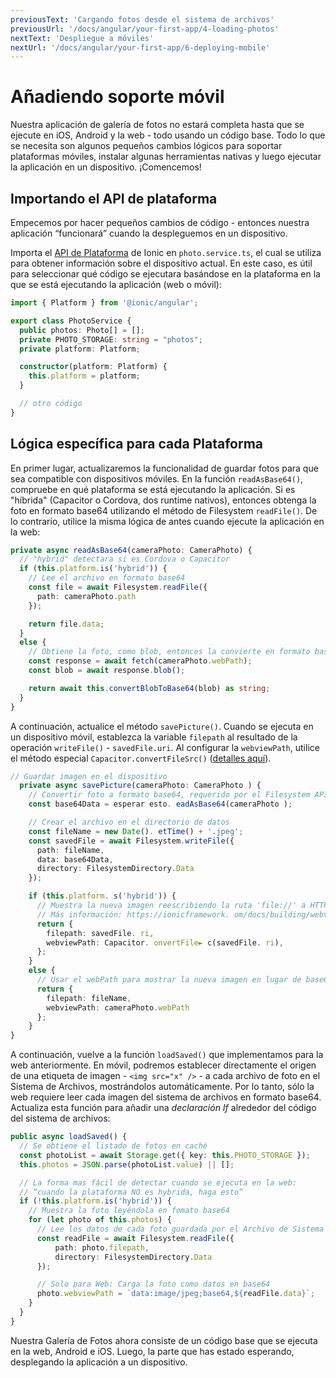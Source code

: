 ```yaml
---
previousText: 'Cargando fotos desde el sistema de archivos'
previousUrl: '/docs/angular/your-first-app/4-loading-photos'
nextText: 'Despliegue a móviles'
nextUrl: '/docs/angular/your-first-app/6-deploying-mobile'
---
```


# Añadiendo soporte móvil

Nuestra aplicación de galería de fotos no estará completa hasta que se ejecute en iOS, Android y la web - todo usando un código base. Todo lo que se necesita son algunos pequeños cambios lógicos para soportar plataformas móviles, instalar algunas herramientas nativas y luego ejecutar la aplicación en un dispositivo. ¡Comencemos!

## Importando el API de plataforma

Empecemos por hacer pequeños cambios de código - entonces nuestra aplicación “funcionará” cuando la despleguemos en un dispositivo.

Importa el [API de Plataforma](https://ionicframework.com/docs/angular/platform) de Ionic en `photo.service.ts`, el cual se utiliza para obtener información sobre el dispositivo actual. En este caso, es útil para seleccionar qué código se ejecutara basándose en la plataforma en la que se está ejecutando la aplicación (web o móvil):

```typescript
import { Platform } from '@ionic/angular';

export class PhotoService {
  public photos: Photo[] = [];
  private PHOTO_STORAGE: string = "photos";
  private platform: Platform;

  constructor(platform: Platform) {
    this.platform = platform;
  }

  // otro código
}
```

## Lógica específica para cada Plataforma

En primer lugar, actualizaremos la funcionalidad de guardar fotos para que sea compatible con dispositivos móviles. En la función `readAsBase64()`, compruebe en qué plataforma se está ejecutando la aplicación. Si es "híbrida" (Capacitor o Cordova, dos runtime nativos), entonces obtenga la foto en formato base64 utilizando el método de Filesystem `readFile()`. De lo contrario, utilice la misma lógica de antes cuando ejecute la aplicación en la web:

```typescript
private async readAsBase64(cameraPhoto: CameraPhoto) {
  // "hybrid" detectara si es Cordova o Capacitor
  if (this.platform.is('hybrid')) {
    // Lee el archivo en formato base64
    const file = await Filesystem.readFile({
      path: cameraPhoto.path
    });

    return file.data;
  }
  else {
    // Obtiene la foto, como blob, entonces la convierte en formato base64
    const response = await fetch(cameraPhoto.webPath);
    const blob = await response.blob();

    return await this.convertBlobToBase64(blob) as string;
  }
}
```

A continuación, actualice el método `savePicture()`. Cuando se ejecuta en un dispositivo móvil, establezca la variable `filepath` al resultado de la operación `writeFile()` - `savedFile.uri`. Al configurar la `webviewPath`, utilice el método especial `Capacitor.convertFileSrc()` ([detalles aquí](https://ionicframework.com/docs/core-concepts/webview#file-protocol)).

```typescript
// Guardar imagen en el dispositivo
  private async savePicture(cameraPhoto: CameraPhoto ) {
    // Convertir foto a formato base64, requerido por el Filesystem API 
    const base64Data = esperar esto. eadAsBase64(cameraPhoto );

    // Crear el archivo en el directorio de datos
    const fileName = new Date(). etTime() + '.jpeg';
    const savedFile = await Filesystem.writeFile({
      path: fileName,
      data: base64Data,
      directory: FilesystemDirectory.Data
    });

    if (this.platform. s('hybrid')) {
      // Muestra la nueva imagen reescribiendo la ruta 'file://' a HTTP
      // Más información: https://ionicframework. om/docs/building/webview#file-protocol
      return {
        filepath: savedFile. ri,
        webviewPath: Capacitor. onvertFile► c(savedFile. ri),
      };
    }
    else {
      // Usar el webPath para mostrar la nueva imagen en lugar de base64
      return {
        filepath: fileName,
        webviewPath: cameraPhoto.webPath
      };
    }
}
```

A continuación, vuelve a la función `loadSaved()` que implementamos para la web anteriormente. En móvil, podremos establecer directamente el origen de una etiqueta de imagen - `<img src="x" />` - a cada archivo de foto en el Sistema de Archivos, mostrándolos automáticamente. Por lo tanto, sólo la web requiere leer cada imagen del sistema de archivos en formato base64. Actualiza esta función para añadir una _declaración If_ alrededor del código del sistema de archivos:

```typescript
public async loadSaved() {
  // Se obtiene el listado de fotos en caché
  const photoList = await Storage.get({ key: this.PHOTO_STORAGE });
  this.photos = JSON.parse(photoList.value) || [];

  // La forma mas fácil de detectar cuando se ejecuta en la web:
  // “cuando la plataforma NO es hybrida, haga esto”
  if (!this.platform.is('hybrid')) {
    // Muestra la foto leyéndola en fomato base64
    for (let photo of this.photos) {
      // Lee los datos de cada foto guardada por el Archivo de Sistema
      const readFile = await Filesystem.readFile({
          path: photo.filepath,
          directory: FilesystemDirectory.Data
      });

      // Solo para Web: Carga la foto como datos en base64
      photo.webviewPath = `data:image/jpeg;base64,${readFile.data}`;
    }
  }
}
```

Nuestra Galería de Fotos ahora consiste de un código base que se ejecuta en la web, Android e iOS. Luego, la parte que has estado esperando, desplegando la aplicación a un dispositivo.
